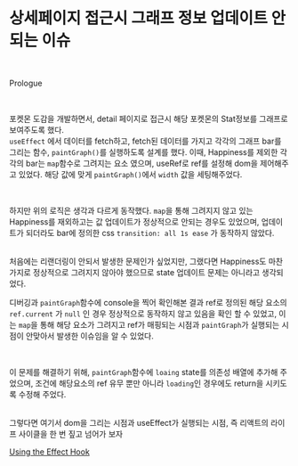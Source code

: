 # 상세페이지 접근시 그래프 정보 업데이트 안되는 이슈

<br />

Prologue

<br />

포켓몬 도감을 개발하면서, detail 페이지로 접근시 해당 포켓몬의 Stat정보를 
그래프로 보여주도록 했다. <br />
`useEffect` 에서 데이터를 fetch하고, fetch된 데이터를 가지고 각각의 그래프 bar를 그리는 함수, `paintGraph()`를 실행하도록 설계를 했다.
이때, Happiness를 제외한 각각의 bar는 `map`함수로 그려지는 요소 였으며, useRef로 ref를 설정해 dom을 제어해주고 있었다. 해당 값에 맞게 `paintGraph()`에서 `width` 값을 세팅해주었다.

<br />

하지만 위의 로직은 생각과 다르게 동작했다. `map`을 통해 그려지지 않고 있는 Happiness를 재외하고는 값 업데이트가 정상적으로 안되는 경우도 있었으며, 업데이트가 되더라도 bar에 정의한 css `transition: all 1s ease` 가 동작하지 않았다.

<br />
처음에는 리랜더링이 안되서 발생한 문제인가 싶었지만, 그랬다면 Happiness도 마찬가지로 정상적으로 그려지지 않아야 했으므로 state 업데이트 문제는 아니라고 생각되었다. <br />

디버깅과 `paintGraph`함수에 console을 찍어 확인해본 결과 ref로 정의된 해당 요소의 `ref.current` 가 `null` 인 경우 정상적으로 동작하지 않고 있음을 확인 할 수 있었고, 이는 `map`을 통해 해당 요소가 그려지고 ref가 매핑되는 시점과 `paintGraph`가 실행되는 시점이 안맞아서 발생한 이슈임을 알 수 있었다. 

<br />

이 문제를 해결하기 위해, `paintGraph`함수에  `loaing` state를 의존성 배열에 추가해 주었으며, 조건에 해당요소의 ref 유무 뿐만 아니라  `loading`인 경우에도 return을 시키도록 수정해 주었다.

<br />
그렇다면 여기서 dom을 그리는 시점과 useEffect가 실행되는 시점, 즉 리액트의 라이프 사이클을 한 번 짚고 넘어가 보자


[Using the Effect Hook](https://ko.reactjs.org/docs/hooks-effect.html)